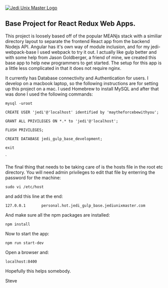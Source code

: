 [![Jedi Unix Master Logo](http://geekmonster.com/img/JediUnixMaster.png)](http://jediunixmaster.com/)

## Base Project for React Redux Web Apps.
This project is loosely based off of the popular MEANjs stack with a similiar directory layout to
separate the frontend React app from the backend Nodejs API. Angular has it's own way of
module inclusion, and for my jedi-webpack-base I used webpack to try it out. I actually like gulp better
and with some help from Jason Goldberger, a friend of mine, we created this base app to help new programmers
to get started. The setup for this app is a little less complicated in that it does not require nginx.

It currently has Database connectivity and Authentication for users. I develop on a macbook laptop,
so the following instructions are for setting up this project on a mac. I used Homebrew to install
MySQL and after that was done I used the following commands:

```
mysql -uroot

CREATE USER 'jedi'@'localhost' identified by 'maytheforcebewithyou';

GRANT ALL PRIVILEGES ON *.* to 'jedi'@'localhost';

FLUSH PRIVILEGES;

CREATE DATABASE jedi_gulp_base_development;

exit
```

`

The final thing that needs to be taking care of is the hosts file in the root etc directory. You will need
admin privileges to edit that file by enterring the password for the machine:

`
sudo vi /etc/host
`

and add this line at the end:

`
127.0.0.1       personal.hot.jedi_gulp_base.jediunixmaster.com
`

And make sure all the npm packages are installed:

`
npm install
`

Now to start the app:

`
npm run start-dev
`


Open a browser and:

`
localhost:8400
`



Hopefully this helps somebody.

Steve

